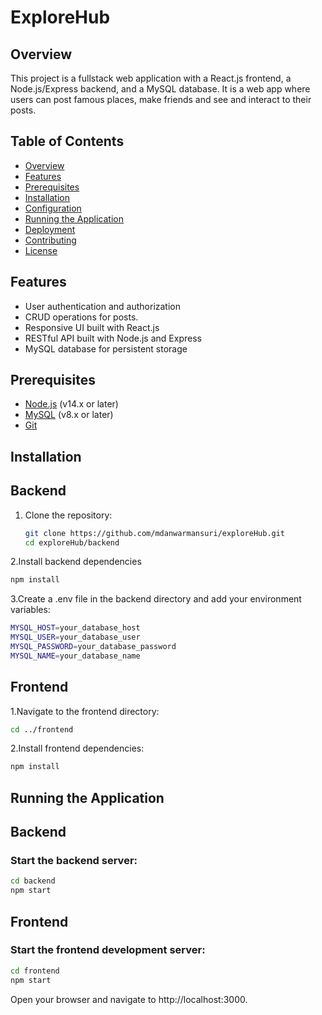 # ExploreHub

## Overview
This project is a fullstack web application with a React.js frontend, a Node.js/Express backend, and a MySQL database. It is a web app where users can post famous places, make friends and see and interact to their posts.

## Table of Contents
- [Overview](#overview)
- [Features](#features)
- [Prerequisites](#prerequisites)
- [Installation](#installation)
- [Configuration](#configuration)
- [Running the Application](#running-the-application)
- [Deployment](#deployment)
- [Contributing](#contributing)
- [License](#license)

## Features
- User authentication and authorization
- CRUD operations for posts.
- Responsive UI built with React.js
- RESTful API built with Node.js and Express
- MySQL database for persistent storage

## Prerequisites
- [Node.js](https://nodejs.org/) (v14.x or later)
- [MySQL](https://www.mysql.com/) (v8.x or later)
- [Git](https://git-scm.com/)

## Installation

## Backend
1. Clone the repository:
   ```sh
   git clone https://github.com/mdanwarmansuri/exploreHub.git
   cd exploreHub/backend

2.Install backend dependencies
  ```sh
  npm install
```

3.Create a .env file in the backend directory and add your environment variables:
 ```sh
MYSQL_HOST=your_database_host
MYSQL_USER=your_database_user
MYSQL_PASSWORD=your_database_password
MYSQL_NAME=your_database_name
```


## Frontend
1.Navigate to the frontend directory:
 ```sh
cd ../frontend
```

2.Install frontend dependencies:
 ```sh
npm install
```

## Running the Application

## Backend
### Start the backend server:
 ```sh
cd backend
npm start
```

## Frontend
### Start the frontend development server:
 ```sh
cd frontend
npm start
```

Open your browser and navigate to http://localhost:3000.
